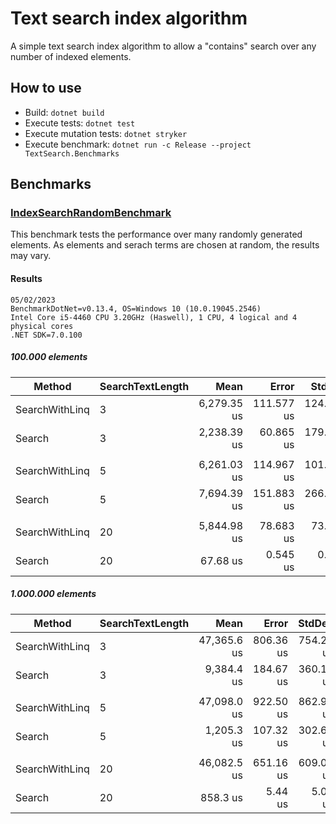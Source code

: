 # Text search index algorithm

A simple text search index algorithm to allow a "contains" search over any number of indexed elements.

## How to use

- Build: `dotnet build`
- Execute tests: `dotnet test`
- Execute mutation tests: `dotnet stryker`
- Execute benchmark: `dotnet run -c Release --project TextSearch.Benchmarks`


## Benchmarks

### [IndexSearchRandomBenchmark](TextSearch.Benchmarks/IndexSearchRandomBenchmark.cs)

This benchmark tests the performance over many randomly generated elements.
As elements and serach terms are chosen at random, the results may vary.

#### Results

``` Log
05/02/2023
BenchmarkDotNet=v0.13.4, OS=Windows 10 (10.0.19045.2546)
Intel Core i5-4460 CPU 3.20GHz (Haswell), 1 CPU, 4 logical and 4 physical cores
.NET SDK=7.0.100
```

##### 100.000 elements

|         Method | SearchTextLength |        Mean |      Error |     StdDev |      Median | Ratio |
|--------------- |----------------- |------------:|-----------:|-----------:|------------:|------:|
| SearchWithLinq |                3 | 6,279.35 us | 111.577 us | 124.018 us | 6,316.45 us |  1.00 |
|         Search |                3 | 2,238.39 us |  60.865 us | 179.463 us | 2,183.98 us |  0.37 |
|                |                  |             |            |            |             |       |
| SearchWithLinq |                5 | 6,261.03 us | 114.967 us | 101.915 us | 6,254.11 us |  1.00 |
|         Search |                5 | 7,694.39 us | 151.883 us | 266.011 us | 7,722.72 us |  1.21 |
|                |                  |             |            |            |             |       |
| SearchWithLinq |               20 | 5,844.98 us |  78.683 us |  73.600 us | 5,841.20 us |  1.00 |
|         Search |               20 |    67.68 us |   0.545 us |   0.510 us |    67.58 us |  0.01 |

##### 1.000.000 elements

|         Method | SearchTextLength |        Mean |     Error |    StdDev |      Median | Ratio |
|--------------- |----------------- |------------:|----------:|----------:|------------:|------:|
| SearchWithLinq |                3 | 47,365.6 us | 806.36 us | 754.27 us | 47,195.3 us |  1.00 |
|         Search |                3 |  9,384.4 us | 184.67 us | 360.18 us |  9,327.7 us |  0.20 |
|                |                  |             |           |           |             |       |
| SearchWithLinq |                5 | 47,098.0 us | 922.50 us | 862.90 us | 46,851.8 us |  1.00 |
|         Search |                5 |  1,205.3 us | 107.32 us | 302.69 us |  1,057.2 us |  0.03 |
|                |                  |             |           |           |             |       |
| SearchWithLinq |               20 | 46,082.5 us | 651.16 us | 609.09 us | 46,004.5 us |  1.00 |
|         Search |               20 |    858.3 us |   5.44 us |   5.09 us |    856.8 us |  0.02 |